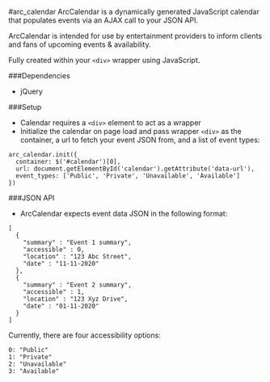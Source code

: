 #arc_calendar
ArcCalendar is a dynamically generated JavaScript calendar that populates events via an AJAX call to your JSON API. 

ArcCalendar is intended for use by entertainment providers to inform clients and fans of upcoming events & availability.

Fully created within your `<div>` wrapper using JavaScript.

###Dependencies
* jQuery

###Setup
* Calendar requires a `<div>` element to act as a wrapper
* Initialize the calendar on page load and pass wrapper `<div>` as the container, a url to fetch your event JSON from, and a list of event types:
    
```
arc_calendar.init({
  container: $('#calendar')[0],
  url: document.getElementById('calendar').getAttribute('data-url'),
  event_types: ['Public', 'Private', 'Unavailable', 'Available'] 
})
```

###JSON API
* ArcCalendar expects event data JSON in the following format:

```
[
  {
    "summary" : "Event 1 summary",
    "accessible" : 0,
    "location" : "123 Abc Street",
    "date" : "11-11-2020"
  },
  {
    "summary" : "Event 2 summary",
    "accessible" : 1,
    "location" : "123 Xyz Drive",
    "date" : "01-11-2020"
  }
]
```

Currently, there are four accessibility options:
```
0: "Public"
1: "Private"
2: "Unavailable"
3: "Available" 
```